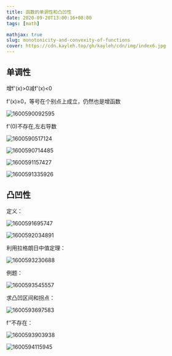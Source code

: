 ```yaml
---
title: 函数的单调性和凸凹性
date: 2020-09-20T13:00:16+08:00
tags: [math]

mathjax: true
slug: monotonicity-and-convexity-of-functions
cover: https://cdn.kayleh.top/gh/kayleh/cdn/img/index6.jpg
---
```


## 单调性

 增f'(x)>0减f'(x)<0

f'(x)≥0，等号在个别点上成立，仍然也是增函数

![1600590092595](https://cdn.kayleh.top/gh/kayleh/cdn/img/函数的单调性和凸凹性/1600590092595.png)

f'(0)不存在,左右导数

![1600590517124](https://cdn.kayleh.top/gh/kayleh/cdn/img/函数的单调性和凸凹性/1600590517124.png)

![1600590714485](https://cdn.kayleh.top/gh/kayleh/cdn/img/函数的单调性和凸凹性/1600590714485.png)

![1600591157427](https://cdn.kayleh.top/gh/kayleh/cdn/img/函数的单调性和凸凹性/1600591157427.png)

![1600591335926](https://cdn.kayleh.top/gh/kayleh/cdn/img/函数的单调性和凸凹性/1600591335926.png)

## 凸凹性

定义：

![1600591695747](https://cdn.kayleh.top/gh/kayleh/cdn/img/函数的单调性和凸凹性/1600591695747.png)

![1600592034891](https://cdn.kayleh.top/gh/kayleh/cdn/img/函数的单调性和凸凹性/1600592034891.png)

利用拉格朗日中值定理：

![1600593230688](https://cdn.kayleh.top/gh/kayleh/cdn/img/函数的单调性和凸凹性/1600593230688.png)

例题：

![1600593545557](https://cdn.kayleh.top/gh/kayleh/cdn/img/函数的单调性和凸凹性/1600593545557.png)

求凸凹区间和拐点：

![1600593697583](https://cdn.kayleh.top/gh/kayleh/cdn/img/函数的单调性和凸凹性/1600593697583.png)

f‘’不存在：

![1600593903938](https://cdn.kayleh.top/gh/kayleh/cdn/img/函数的单调性和凸凹性/1600593903938.png)

![1600594115945](https://cdn.kayleh.top/gh/kayleh/cdn/img/函数的单调性和凸凹性/1600594115945.png)
